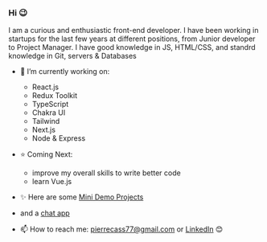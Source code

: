 ### Hi 😉

I am a curious and enthusiastic front-end developer. I have been working in startups for the last few years at different positions, from Junior developer to Project Manager.
I have good knowledge in JS, HTML/CSS, and standrd knowledge in Git, servers & Databases

- 🌱 I’m currently working on:   
  - React.js
  - Redux Toolkit
  - TypeScript
  - Chakra UI
  - Tailwind
  - Next.js
  - Node & Express

- ⭐ Coming Next:
  - improve my overall skills to write better code
  - learn Vue.js

- ✨ Here are some [Mini Demo Projects](https://github.com/peterk6e/Projects)
- and a [chat app](https://github.com/peterk6e/client-for-chat-app)

- 📫 How to reach me: pierrecass77@gmail.com or [LinkedIn]( https://www.linkedin.com/in/pierre-cassier-76b226180) 😊
